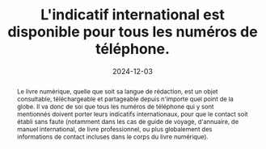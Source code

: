 ---
N: '123'
Rubrique: Internationalisation
title: L'indicatif international est disponible pour tous les numéros de  téléphone. 
detail: L'indicatif international est disponible pour tous les numéros de téléphone. 
abstract: Le livre numérique, quelle que soit sa langue de rédaction, est un objet consultable, téléchargeable et partageable depuis n'importe quel point de la globe. Il va donc de soi que tous les numéros de téléphone qui y sont mentionnés doivent porter leurs indicatifs internationaux, pour que le contact soit établi sans faute (notamment dans les cas de guide de voyage, d'annuaire, de manuel international, de livre professionnel, ou plus globalement des informations de contact incluses dans le corps du livre numérique). 
categories: ["Internationalisation"]
agrege: O4123-E034
opquast: '4 123'
indiceebook: '34'
description: "Règle n° 034"
before: "033"
weight: "034"
after: "035"
actif: '1'
layout: rules
date: 2024-12-03
tags: ["Contact"]
objectif: ["Permettre l'utilisation immédiate du contact téléphonique quel que soit le contexte utilisateur"]
Meo: ["Commencer chaque numéro de téléphone avec l'indicatif du pays à deux chiffres précédé d'un symbole plus, par exemple '+33' pour la France. Remplacer le zéro, susceptible d'apparaître comme premier chiffre, par l'indicatif du pays. 
Présenter le numéro de téléphone sous la forme d'une suite de paires de chiffres séparées par un espace insécable, où la première paire, correspondant à l'indicatif du pays, commence par un symbole plus, et la deuxième paire ne contient qu'un chiffre, pour harmoniser le reste. Par exemple, '+33 1 00 00 00 00'.
"]
Controle: ["Pour chaque numéro de téléphone :
<ul><li>Vérifier qu'en premier apparaît l'indicatif du pays à deux chiffres précédé d'un symbole plus, par exemple '+33' pour la France.</li>
<li>Vérifier que le zéro, susceptible d'apparaître comme premier chiffre, est remplacé par l'indicatif du pays.</li>
<li>Vérifier que dans sa forme globale il s'agit d'une suite de paires de chiffres séparées par un espace insécable, où la première paire, correspondant à l'indicatif du pays, commence par un symbole plus, et la deuxième paire ne contient qu'un chiffre. Par exemple, '+33 1 00 00 00 00'</li></ul>."]
epubcheck: false
ace: false
humancheck: true
Source: ["Opquast"]
Referentiel: [""]
Steps: ["conception", "éditorial"]
---